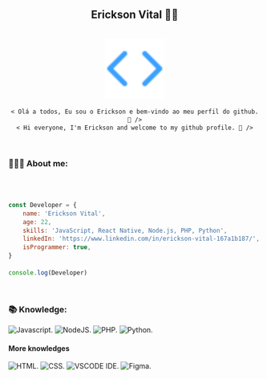 <div style="display: inline_block" align="center">
  <h2>Erickson Vital 👨‍💻</h2>
</div>

<div><br>
  <div style="display: inline_block" align="center">
    <a href="#"><img src="./code-icon.svg" height="120em"/></a>

    < Olá a todos, Eu sou o Erickson e bem-vindo ao meu perfil do github. 🚀 />
    < Hi everyone, I'm Erickson and welcome to my github profile. 🚀 />
  </div>
</div>

</br>

### 👨🏻‍💻 About me:

</br>

```javascript

const Developer = {
    name: 'Erickson Vital',
    age: 22,
    skills: 'JavaScript, React Native, Node.js, PHP, Python', 
    linkedIn: 'https://www.linkedin.com/in/erickson-vital-167a1b187/',
    isProgrammer: true,
}

console.log(Developer)
```

</br>

### 📚 Knowledge:

<img height="32em" alt="Javascript" src="https://www.svgrepo.com/show/349419/javascript.svg" />.
<img height="32em" alt="NodeJS" src="https://www.svgrepo.com/show/303658/nodejs-1-logo.svg" />.
<img height="32em" alt="PHP" src="https://www.svgrepo.com/show/349474/php.svg" />.
<img height="32em" alt="Python" src="https://www.svgrepo.com/show/354238/python.svg" />.


#### More knowledges

<img height="32em" alt="HTML" src="https://www.svgrepo.com/show/349402/html5.svg" />.
<img height="32em" alt="CSS" src="https://www.svgrepo.com/show/349330/css3.svg" />.
<img height="32em" alt="VSCODE IDE" src="https://www.svgrepo.com/show/374171/vscode.svg" />.
<img height="32em" alt="Figma" src="https://www.svgrepo.com/show/354987/figma.svg" />.
